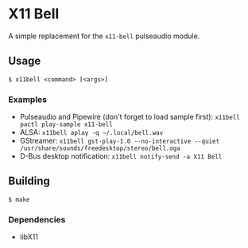 # X11 Bell
A simple replacement for the `x11-bell` pulseaudio module.
## Usage
`$ x11bell <command> [<args>]`
### Examples
- Pulseaudio and Pipewire (don't forget to load sample first): `x11bell pactl play-sample x11-bell`
- ALSA: `x11bell aplay -q ~/.local/bell.wav`
- GStreamer: `x11bell gst-play-1.0 --no-interactive --quiet /usr/share/sounds/freedesktop/stereo/bell.oga`
- D-Bus desktop notification: `x11bell notify-send -a X11 Bell`
## Building
`$ make`
### Dependencies
- libX11
